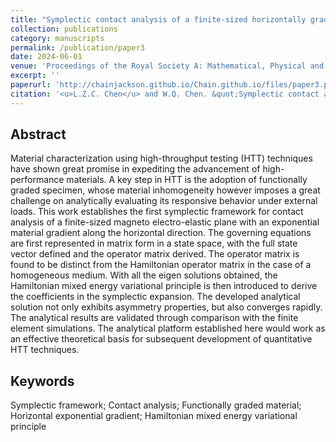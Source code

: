 ```yaml
---
title: "Symplectic contact analysis of a finite-sized horizontally graded magneto-electro-elastic plane"
collection: publications
category: manuscripts
permalink: /publication/paper3
date: 2024-06-01
venue: 'Proceedings of the Royal Society A: Mathematical, Physical and Engineering Sciences'
excerpt: ''
paperurl: 'http://chainjackson.github.io/Chain.github.io/files/paper3.pdf'
citation: '<u>L.Z.C. Chen</u> and W.Q. Chen. &quot;Symplectic contact analysis of a finite-sized horizontally graded magneto-electro-elastic plane. &quot; <i>Proceedings of the Royal Society A: Mathematical, Physical and Engineering Sciences</i>, 2025, 481(2306):20240591. https://doi.org/10.1098/rspa.2024.0591'
---
```


## Abstract
Material characterization using high-throughput testing (HTT) techniques have shown great 
promise in expediting the advancement of high-performance materials. A key step in HTT is 
the adoption of functionally graded specimen, whose material inhomogeneity however imposes 
a great challenge on analytically evaluating its responsive behavior under external loads. This 
work establishes the first symplectic framework for contact analysis of a finite-sized magneto
electro-elastic plane with an exponential material gradient along the horizontal direction. The 
governing equations are first represented in matrix form in a state space, with the full state 
vector defined and the operator matrix derived. The operator matrix is found to be distinct 
from the Hamiltonian operator matrix in the case of a homogeneous medium. With all the eigen
solutions obtained, the Hamiltonian mixed energy variational principle is then introduced to 
derive the coefficients in the symplectic expansion. The developed analytical solution not only 
exhibits asymmetry properties, but also converges rapidly. The analytical results are validated 
through comparison with the finite element simulations. The analytical platform established 
here would work as an effective theoretical basis for subsequent development of quantitative 
HTT techniques. 

## Keywords
Symplectic framework; Contact analysis; Functionally graded material; Horizontal 
exponential gradient; Hamiltonian mixed energy variational principle  